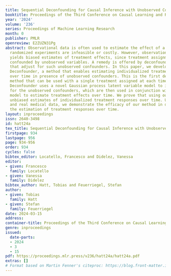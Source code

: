 ```yaml
---
title: Sequential Deconfounding for Causal Inference with Unobserved Confounders
booktitle: Proceedings of the Third Conference on Causal Learning and Reasoning
year: '2024'
volume: '236'
series: Proceedings of Machine Learning Research
month: 0
publisher: PMLR
openreview: E2ZUZN31Pg
abstract: Observational data is often used to estimate the effect of a treatment when
  randomized experiments are infeasible or costly. However, observational data often
  yields biased estimates of treatment effects, since treatment assignment can be
  confounded by unobserved variables. A remedy is offered by deconfounding methods
  that adjust for such unobserved confounders. In this paper, we develop the Sequential
  Deconfounder, a method that enables estimating individualized treatment effects
  over time in presence of unobserved confounders. This is the first deconfounding
  method that can be used with a single treatment assigned at each timestep. The Sequential
  Deconfounder uses a novel Gaussian process latent variable model to infer substitutes
  for the unobserved confounders, which are then used in conjunction with an outcome
  model to estimate treatment effects over time. We prove that using our method yields
  unbiased estimates of individualized treatment responses over time. Using simulated
  and real medical data, we demonstrate the efficacy of our method in deconfounding
  the estimation of treatment responses over time.
layout: inproceedings
issn: 2640-3498
id: hatt24a
tex_title: Sequential Deconfounding for Causal Inference with Unobserved Confounders
firstpage: 934
lastpage: 956
page: 934-956
order: 934
cycles: false
bibtex_editor: Locatello, Francesco and Didelez, Vanessa
editor:
- given: Francesco
  family: Locatello
- given: Vanessa
  family: Didelez
bibtex_author: Hatt, Tobias and Feuerriegel, Stefan
author:
- given: Tobias
  family: Hatt
- given: Stefan
  family: Feuerriegel
date: 2024-03-15
address:
container-title: Proceedings of the Third Conference on Causal Learning and Reasoning
genre: inproceedings
issued:
  date-parts:
  - 2024
  - 3
  - 15
pdf: https://proceedings.mlr.press/v236/hatt24a/hatt24a.pdf
extras: []
# Format based on Martin Fenner's citeproc: https://blog.front-matter.io/posts/citeproc-yaml-for-bibliographies/
---
```


